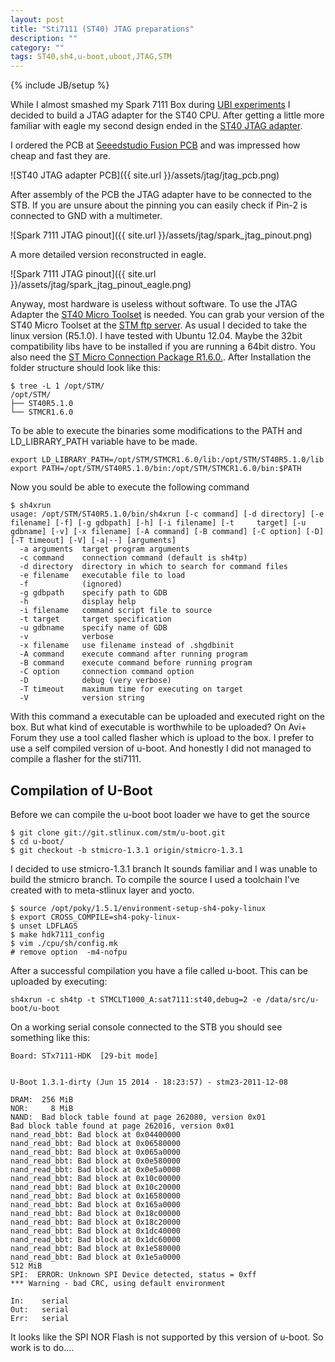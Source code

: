 ```yaml
---
layout: post
title: "Sti7111 (ST40) JTAG preparations"
description: ""
category: ""
tags: ST40,sh4,u-boot,uboot,JTAG,STM
---
```

{% include JB/setup %}

While I almost smashed my Spark 7111 Box during [UBI experiments](http://project-magpie.github.io/2013/10/02/that-was-a-close-shave/) I decided to build a JTAG adapter for the ST40 CPU. After getting a little more familiar with eagle my second design ended in the [ST40 JTAG adapter](https://github.com/project-magpie/jtag-adapter).

<!--more-->
I ordered the PCB at [Seeedstudio Fusion PCB](http://www.seeedstudio.com/service/) and was impressed how cheap and fast they are.

![ST40 JTAG adapter PCB]({{ site.url }}/assets/jtag/jtag_pcb.png)


After assembly of the PCB the JTAG adapter have to be connected to the STB. If you are unsure about the pinning you can easily check if Pin-2 is connected to GND with a multimeter.

![Spark 7111 JTAG pinout]({{ site.url }}/assets/jtag/spark_jtag_pinout.png)

A more detailed version reconstructed in eagle.

![Spark 7111 JTAG pinout]({{ site.url }}/assets/jtag/spark_jtag_pinout_eagle.png)

Anyway, most hardware is useless without software. To use the JTAG Adapter the [ST40 Micro Toolset](http://www.st.com/st-web-ui/static/active/en/resource/technical/document/user_manual/CD17379953.pdf) is needed. You can grab your version of the ST40 Micro Toolset at the [STM ftp server](ftp://ftp.stlinux.com/pub/tools/products/st40tools/ST40_GNU_R5.1.0/). As usual I decided to take the linux version (R5.1.0). I have tested with Ubuntu 12.04. Maybe the 32bit compatibility libs have to be installed if you are running a 64bit distro. You also need the [ST Micro Connection Package R1.6.0.](ftp://ftp.stlinux.com/pub/tools/products/stmc2/R1.6.0/doc/release_notes.htm). After Installation the folder structure should look like this:

    $ tree -L 1 /opt/STM/
    /opt/STM/
    ├── ST40R5.1.0
    └── STMCR1.6.0

To be able to execute the binaries some modifications to the PATH and LD_LIBRARY_PATH variable have to be made.

    export LD_LIBRARY_PATH=/opt/STM/STMCR1.6.0/lib:/opt/STM/ST40R5.1.0/lib
    export PATH=/opt/STM/ST40R5.1.0/bin:/opt/STM/STMCR1.6.0/bin:$PATH

Now you sould be able to execute the following command

    $ sh4xrun
    usage: /opt/STM/ST40R5.1.0/bin/sh4xrun [-c command] [-d directory] [-e filename] [-f] [-g gdbpath] [-h] [-i filename] [-t     target] [-u gdbname] [-v] [-x filename] [-A command] [-B command] [-C option] [-D] [-T timeout] [-V] [-a|--] [arguments]
      -a arguments  target program arguments
      -c command    connection command (default is sh4tp)
      -d directory  directory in which to search for command files
      -e filename   executable file to load
      -f            (ignored)
      -g gdbpath    specify path to GDB
      -h            display help
      -i filename   command script file to source
      -t target     target specification
      -u gdbname    specify name of GDB
      -v            verbose
      -x filename   use filename instead of .shgdbinit
      -A command    execute command after running program
      -B command    execute command before running program
      -C option     connection command option
      -D            debug (very verbose)
      -T timeout    maximum time for executing on target
      -V            version string

With this command a executable can be uploaded and executed right on the box. But what kind of executable is worthwhile to be uploaded? On Avi+ Forum they use a tool called flasher which is upload to the box. I prefer to use a self compiled version of u-boot. And honestly I did not managed to compile a flasher for the sti7111.

## Compilation of U-Boot

Before we can compile the u-boot boot loader we have to get the source

    $ git clone git://git.stlinux.com/stm/u-boot.git
    $ cd u-boot/
    $ git checkout -b stmicro-1.3.1 origin/stmicro-1.3.1

I decided to use stmicro-1.3.1 branch It sounds familiar and I was unable to build the stmicro branch. To compile the source I used a toolchain I've created with to meta-stlinux layer and yocto.

    $ source /opt/poky/1.5.1/environment-setup-sh4-poky-linux
    $ export CROSS_COMPILE=sh4-poky-linux-
    $ unset LDFLAGS
    $ make hdk7111_config
    $ vim ./cpu/sh/config.mk
    # remove option  -m4-nofpu

After a successful compilation you have a file called u-boot. This can be uploaded by executing:

    sh4xrun -c sh4tp -t STMCLT1000_A:sat7111:st40,debug=2 -e /data/src/u-boot/u-boot

On a working serial console connected to the STB you should see something like this:

    Board: STx7111-HDK  [29-bit mode]


    U-Boot 1.3.1-dirty (Jun 15 2014 - 18:23:57) - stm23-2011-12-08

    DRAM:  256 MiB
    NOR:     8 MiB
    NAND:  Bad block table found at page 262080, version 0x01
    Bad block table found at page 262016, version 0x01
    nand_read_bbt: Bad block at 0x04400000
    nand_read_bbt: Bad block at 0x06580000
    nand_read_bbt: Bad block at 0x065a0000
    nand_read_bbt: Bad block at 0x0e580000
    nand_read_bbt: Bad block at 0x0e5a0000
    nand_read_bbt: Bad block at 0x10c00000
    nand_read_bbt: Bad block at 0x10c20000
    nand_read_bbt: Bad block at 0x16580000
    nand_read_bbt: Bad block at 0x165a0000
    nand_read_bbt: Bad block at 0x18c00000
    nand_read_bbt: Bad block at 0x18c20000
    nand_read_bbt: Bad block at 0x1dc40000
    nand_read_bbt: Bad block at 0x1dc60000
    nand_read_bbt: Bad block at 0x1e580000
    nand_read_bbt: Bad block at 0x1e5a0000
    512 MiB
    SPI:  ERROR: Unknown SPI Device detected, status = 0xff
    *** Warning - bad CRC, using default environment

    In:    serial
    Out:   serial
    Err:   serial

It looks like the SPI NOR Flash is not supported by this version of u-boot. So work is to do....
